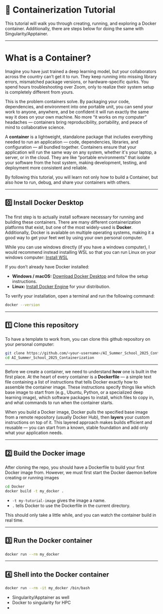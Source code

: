 # 🐳 Containerization Tutorial

This tutorial will walk you through creating, running, and exploring a Docker container. Additionally, there are steps below for doing the same with Singularity/Apptainer.

---
# What is a Container?

Imagine you have just trained a deep learning model, but your collaborators across the country can’t get it to run. They keep running into missing library errors, mismatched package versions, or hardware-specific quirks. You spend hours troubleshooting over Zoom, only to realize their system setup is completely different from yours.  

This is the problem containers solve. By packaging your code, dependencies, and environment into one portable unit, you can send your work to anyone, anywhere, and be confident it will run exactly the same way it does on your own machine. No more “it works on my computer” headaches — containers bring reproducibility, portability, and peace of mind to collaborative science.

A **container** is a lightweight, standalone package that includes everything needed to run an application — code, dependencies, libraries, and configuration — all bundled together. Containers ensure that your application will run the same way on any system, whether it's your laptop, a server, or in the cloud. They are like “portable environments” that isolate your software from the host system, making development, testing, and deployment more consistent and reliable.

By following this tutorial, you will learn not only how to build a Container, but also how to run, debug, and share your containers with others.

---

## 0️⃣ Install Docker Desktop

The first step is to actually install software necessary for running and building these containers. There are many different containerization platforms that exist, but one of the most widely-used is **Docker**. Additionally, Docker is available on multiple operating systems, making it a good way to get your feet wet by using your own personal computer.

While you can use windows directly (if you have a windows computer), I would recommend instead installing WSL so that you can run Linux on your windows computer: [Install WSL](https://learn.microsoft.com/en-us/windows/wsl/install)

If you don’t already have Docker installed:  
- **Windows / macOS:** [Download Docker Desktop](https://www.docker.com/products/docker-desktop) and follow the setup instructions.  
- **Linux:** [Install Docker Engine](https://docs.docker.com/engine/install/) for your distribution.

To verify your installation, open a terminal and run the following command:
```bash
docker --version
```

---

## 1️⃣ Clone this repository

To have a template to work from, you can clone this github repository on your personal computer:

```bash
git clone https://github.com/<your-username>/AI_Summer_School_2025_Containerization.git
cd AI_Summer_School_2025_Containerization
```

---

Before we create a container, we need to understand **how** one is built in the first place. At the heart of every container is a **Dockerfile** — a simple text file containing a list of instructions that tells Docker exactly how to assemble the container image. These instructions specify things like which base image to start from (e.g., Ubuntu, Python, or a specialized deep learning image), which software packages to install, which files to copy in, and what commands to run when the container starts.

When you build a Docker image, Docker pulls the specified base image from a remote repository (usually Docker Hub), then **layers** your custom instructions on top of it. This layered approach makes builds efficient and reusable — you can start from a known, stable foundation and add only what your application needs.

---

## 2️⃣ Build the Docker image

After cloning the repo, you should have a Dockerfile to build your first Docker image from. However, we must first start the Docker daemon before creating or running images

```bash
cd Docker
docker build -t my_docker .
```
- `-t my-tutorial-image` gives the image a name.
- `.` tells Docker to use the Dockerfile in the current directory.


This should only take a little while, and you can watch the container build in real time. 

---




## 3️⃣ Run the Docker container
```bash
docker run --rm my_docker
```

---


## 4️⃣ Shell into the Docker container
```bash
docker run --rm -it my_docker /bin/bash
```

- Singularity/Apptainer as well
- Docker to singularity for HPC
- 









